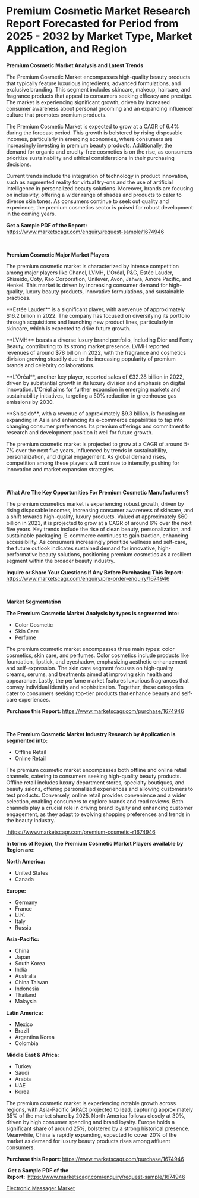 <p><h1>Premium Cosmetic Market Research Report Forecasted for Period from 2025 -  2032 by Market Type, Market Application, and Region</h1></p><p><strong>Premium Cosmetic Market Analysis and Latest Trends</strong></p>
<p><p>The Premium Cosmetic Market encompasses high-quality beauty products that typically feature luxurious ingredients, advanced formulations, and exclusive branding. This segment includes skincare, makeup, haircare, and fragrance products that appeal to consumers seeking efficacy and prestige. The market is experiencing significant growth, driven by increased consumer awareness about personal grooming and an expanding influencer culture that promotes premium products.</p><p>The Premium Cosmetic Market is expected to grow at a CAGR of 6.4% during the forecast period. This growth is bolstered by rising disposable incomes, particularly in emerging economies, where consumers are increasingly investing in premium beauty products. Additionally, the demand for organic and cruelty-free cosmetics is on the rise, as consumers prioritize sustainability and ethical considerations in their purchasing decisions.</p><p>Current trends include the integration of technology in product innovation, such as augmented reality for virtual try-ons and the use of artificial intelligence in personalized beauty solutions. Moreover, brands are focusing on inclusivity, offering a wider range of shades and products to cater to diverse skin tones. As consumers continue to seek out quality and experience, the premium cosmetics sector is poised for robust development in the coming years.</p></p>
<p><strong>Get a Sample PDF of the Report:&nbsp;</strong> <a href="https://www.marketscagr.com/enquiry/request-sample/1674946?utm_campaign=3561&utm_medium=2&utm_source=Github&utm_content=ia&utm_term=04042025&utm_id=premium-cosmetic">https://www.marketscagr.com/enquiry/request-sample/1674946</a></p>
<p>&nbsp;</p>
<p><strong>Premium Cosmetic Major Market Players</strong></p>
<p><p>The premium cosmetic market is characterized by intense competition among major players like Chanel, LVMH, L'Oréal, P&G, Estée Lauder, Shiseido, Coty, Kao Corporation, Unilever, Avon, Jahwa, Amore Pacific, and Henkel. This market is driven by increasing consumer demand for high-quality, luxury beauty products, innovative formulations, and sustainable practices.</p><p>**Estée Lauder** is a significant player, with a revenue of approximately $16.2 billion in 2022. The company has focused on diversifying its portfolio through acquisitions and launching new product lines, particularly in skincare, which is expected to drive future growth.</p><p>**LVMH** boasts a diverse luxury brand portfolio, including Dior and Fenty Beauty, contributing to its strong market presence. LVMH reported revenues of around $78 billion in 2022, with the fragrance and cosmetics division growing steadily due to the increasing popularity of premium brands and celebrity collaborations.</p><p>**L'Oréal**, another key player, reported sales of €32.28 billion in 2022, driven by substantial growth in its luxury division and emphasis on digital innovation. L'Oréal aims for further expansion in emerging markets and sustainability initiatives, targeting a 50% reduction in greenhouse gas emissions by 2030.</p><p>**Shiseido**, with a revenue of approximately $9.3 billion, is focusing on expanding in Asia and enhancing its e-commerce capabilities to tap into changing consumer preferences. Its premium offerings and commitment to research and development position it well for future growth.</p><p>The premium cosmetic market is projected to grow at a CAGR of around 5-7% over the next five years, influenced by trends in sustainability, personalization, and digital engagement. As global demand rises, competition among these players will continue to intensify, pushing for innovation and market expansion strategies.</p></p>
<p>&nbsp;</p>
<p><strong>What Are The Key Opportunities For Premium Cosmetic Manufacturers?</strong></p>
<p><p>The premium cosmetics market is experiencing robust growth, driven by rising disposable incomes, increasing consumer awareness of skincare, and a shift towards high-quality, luxury products. Valued at approximately $60 billion in 2023, it is projected to grow at a CAGR of around 6% over the next five years. Key trends include the rise of clean beauty, personalization, and sustainable packaging. E-commerce continues to gain traction, enhancing accessibility. As consumers increasingly prioritize wellness and self-care, the future outlook indicates sustained demand for innovative, high-performative beauty solutions, positioning premium cosmetics as a resilient segment within the broader beauty industry.</p></p>
<p><strong>Inquire or Share Your Questions If Any Before Purchasing This Report:</strong> <a href="https://www.marketscagr.com/enquiry/pre-order-enquiry/1674946?utm_campaign=3561&utm_medium=2&utm_source=Github&utm_content=ia&utm_term=04042025&utm_id=premium-cosmetic">https://www.marketscagr.com/enquiry/pre-order-enquiry/1674946</a></p>
<p>&nbsp;</p>
<p><strong>Market Segmentation</strong></p>
<p><strong>The Premium Cosmetic Market Analysis by types is segmented into:</strong></p>
<p><ul><li>Color Cosmetic</li><li>Skin Care</li><li>Perfume</li></ul></p>
<p><p>The premium cosmetic market encompasses three main types: color cosmetics, skin care, and perfumes. Color cosmetics include products like foundation, lipstick, and eyeshadow, emphasizing aesthetic enhancement and self-expression. The skin care segment focuses on high-quality creams, serums, and treatments aimed at improving skin health and appearance. Lastly, the perfume market features luxurious fragrances that convey individual identity and sophistication. Together, these categories cater to consumers seeking top-tier products that enhance beauty and self-care experiences.</p></p>
<p><strong>Purchase this Report:&nbsp;</strong><a href="https://www.marketscagr.com/purchase/1674946?utm_campaign=3561&utm_medium=2&utm_source=Github&utm_content=ia&utm_term=04042025&utm_id=premium-cosmetic">https://www.marketscagr.com/purchase/1674946</a></p>
<p>&nbsp;</p>
<p><strong>The Premium Cosmetic Market Industry Research by Application is segmented into:</strong></p>
<p><ul><li>Offline Retail</li><li>Online Retail</li></ul></p>
<p><p>The premium cosmetic market encompasses both offline and online retail channels, catering to consumers seeking high-quality beauty products. Offline retail includes luxury department stores, specialty boutiques, and beauty salons, offering personalized experiences and allowing customers to test products. Conversely, online retail provides convenience and a wider selection, enabling consumers to explore brands and read reviews. Both channels play a crucial role in driving brand loyalty and enhancing customer engagement, as they adapt to evolving shopping preferences and trends in the beauty industry.</p></p>
<p><a href="https://www.marketscagr.com/premium-cosmetic-r1674946?utm_campaign=3561&utm_medium=2&utm_source=Github&utm_content=ia&utm_term=04042025&utm_id=premium-cosmetic">&nbsp;https://www.marketscagr.com/premium-cosmetic-r1674946</a></p>
<p><strong>In terms of Region, the Premium Cosmetic Market Players available by Region are:</strong></p>
<p>
    <p> <strong> North America: </strong>
        <ul>
            <li>United States</li>
            <li>Canada</li>
        </ul>
        </p> 
    <p> <strong> Europe: </strong>
        <ul>
            <li>Germany</li>
            <li>France</li>
            <li>U.K.</li>
            <li>Italy</li>
            <li>Russia</li>
        </ul>
        </p> 
    <p> <strong> Asia-Pacific: </strong>
        <ul>
            <li>China</li>
            <li>Japan</li>
            <li>South Korea</li>
            <li>India</li>
            <li>Australia</li>
            <li>China Taiwan</li>
            <li>Indonesia</li>
            <li>Thailand</li>
            <li>Malaysia</li>
        </ul>
        </p> 
    <p> <strong> Latin America: </strong>
        <ul>
            <li>Mexico</li>
            <li>Brazil</li>
            <li>Argentina Korea</li>
            <li>Colombia</li>
        </ul>
        </p> 
    <p> <strong> Middle East & Africa: </strong>
        <ul>
            <li>Turkey</li>
            <li>Saudi</li>
            <li>Arabia</li>
            <li>UAE</li>
            <li>Korea</li>
        </ul>
    </p>
    </p>
<p><p>The premium cosmetic market is experiencing notable growth across regions, with Asia-Pacific (APAC) projected to lead, capturing approximately 35% of the market share by 2025. North America follows closely at 30%, driven by high consumer spending and brand loyalty. Europe holds a significant share of around 25%, bolstered by a strong historical presence. Meanwhile, China is rapidly expanding, expected to cover 20% of the market as demand for luxury beauty products rises among affluent consumers.</p></p>
<p><strong>Purchase this Report: </strong><a href="https://www.marketscagr.com/purchase/1674946?utm_campaign=3561&utm_medium=2&utm_source=Github&utm_content=ia&utm_term=04042025&utm_id=premium-cosmetic">https://www.marketscagr.com/purchase/1674946</a></p>
<p>&nbsp;<strong>Get a Sample PDF of the Report:&nbsp;&nbsp;</strong><a href="https://www.marketscagr.com/enquiry/request-sample/1674946?utm_campaign=3561&utm_medium=2&utm_source=Github&utm_content=ia&utm_term=04042025&utm_id=premium-cosmetic">https://www.marketscagr.com/enquiry/request-sample/1674946</a></p>
<p><strong></strong></p>
<p><p><a href="https://github.com/beyeagamizjp/Market-Research-Report-List-1/blob/main/electronic-massager-market.md?utm_campaign=3561&utm_medium=2&utm_source=Github&utm_content=ia&utm_term=04042025&utm_id=premium-cosmetic">Electronic Massager Market</a></p></p>